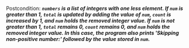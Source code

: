 Postcondition: ***`numbers` is a list of integers with one less element. If `num` is greater than 1, `total` is updated by adding the value of `num`, `count` is increased by 1, and `num` holds the removed integer value. If `num` is not greater than 1, `total` remains 0, `count` remains 0, and `num` holds the removed integer value. In this case, the program also prints 'Skipping non-positive number:' followed by the value stored in `num`.***